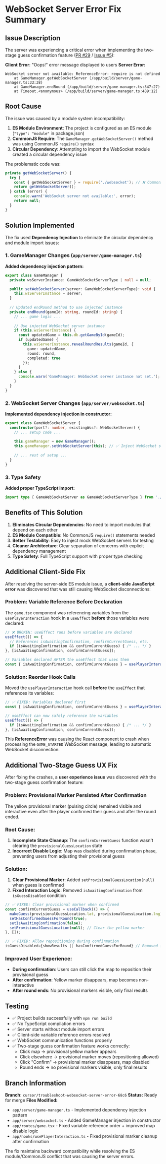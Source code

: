 # WebSocket Server Error Fix Summary

## Issue Description

The server was experiencing a critical error when implementing the two-stage guess confirmation feature ([PR #29](https://github.com/ianjmacintosh/geograph/pull/29) / [Issue #5](https://github.com/ianjmacintosh/geograph/issues/5)):

**Client Error:** "Oops!" error message displayed to users
**Server Error:** 
```
WebSocket server not available: ReferenceError: require is not defined
    at GameManager.getWebSocketServer (/app/build/server/game-manager.ts:33:38)
    at GameManager.endRound (/app/build/server/game-manager.ts:347:27)
    at Timeout.<anonymous> (/app/build/server/game-manager.ts:489:12)
```

## Root Cause

The issue was caused by a module system incompatibility:

1. **ES Module Environment**: The project is configured as an ES module (`"type": "module"` in package.json)
2. **CommonJS Require**: The `GameManager.getWebSocketServer()` method was using CommonJS `require()` syntax
3. **Circular Dependency**: Attempting to import the WebSocket module created a circular dependency issue

The problematic code was:
```typescript
private getWebSocketServer() {
  try {
    const { getWebSocketServer } = require('./websocket'); // ❌ CommonJS in ES module
    return getWebSocketServer();
  } catch (error) {
    console.warn('WebSocket server not available:', error);
    return null;
  }
}
```

## Solution Implemented

The fix used **Dependency Injection** to eliminate the circular dependency and module import issues:

### 1. GameManager Changes (`app/server/game-manager.ts`)

**Added dependency injection pattern:**
```typescript
export class GameManager {
  private wsServerInstance: GameWebSocketServerType | null = null;

  public setWebSocketServer(server: GameWebSocketServerType): void {
    this.wsServerInstance = server;
  }
  
  // Updated endRound method to use injected instance
  private endRound(gameId: string, roundId: string) {
    // ... game logic ...
    
    // Use injected WebSocket server instance
    if (this.wsServerInstance) {
      const updatedGame = this.db.getGameById(gameId);
      if (updatedGame) {
        this.wsServerInstance.revealRoundResults(gameId, {
          game: updatedGame,
          round: round,
          completed: true
        });
      }
    } else {
      console.warn('GameManager: WebSocket server instance not set.');
    }
  }
}
```

### 2. WebSocket Server Changes (`app/server/websocket.ts`)

**Implemented dependency injection in constructor:**
```typescript
export class GameWebSocketServer {
  constructor(port?: number, existingWss?: WebSocketServer) {
    // ... setup code ...
    
    this.gameManager = new GameManager();
    this.gameManager.setWebSocketServer(this); // ✅ Inject WebSocket server
    
    // ... rest of setup ...
  }
}
```

### 3. Type Safety

**Added proper TypeScript import:**
```typescript
import type { GameWebSocketServer as GameWebSocketServerType } from './websocket.js';
```

## Benefits of This Solution

1. **Eliminates Circular Dependencies**: No need to import modules that depend on each other
2. **ES Module Compatible**: No CommonJS `require()` statements needed
3. **Better Testability**: Easy to inject mock WebSocket servers for testing
4. **Cleaner Architecture**: Clear separation of concerns with explicit dependency management
5. **Type Safety**: Full TypeScript support with proper type checking

## Additional Client-Side Fix

After resolving the server-side ES module issue, a **client-side JavaScript error** was discovered that was still causing WebSocket disconnections:

### **Problem**: Variable Reference Before Declaration
The `game.tsx` component was referencing variables from the `usePlayerInteraction` hook in a `useEffect` **before** those variables were declared:

```typescript
// ❌ BROKEN: useEffect runs before variables are declared
useEffect(() => {
  // References isAwaitingConfirmation, confirmCurrentGuess, etc.
  if (isAwaitingConfirmation && confirmCurrentGuess) { /* ... */ }
}, [isAwaitingConfirmation, confirmCurrentGuess]);

// Variables declared AFTER the useEffect that uses them
const { isAwaitingConfirmation, confirmCurrentGuess } = usePlayerInteraction();
```

### **Solution**: Reorder Hook Calls
Moved the `usePlayerInteraction` hook call **before** the `useEffect` that references its variables:

```typescript
// ✅ FIXED: Variables declared first
const { isAwaitingConfirmation, confirmCurrentGuess } = usePlayerInteraction();

// useEffect can now safely reference the variables
useEffect(() => {
  if (isAwaitingConfirmation && confirmCurrentGuess) { /* ... */ }
}, [isAwaitingConfirmation, confirmCurrentGuess]);
```

This **ReferenceError** was causing the React component to crash when processing the `GAME_STARTED` WebSocket message, leading to automatic WebSocket disconnection.

## Additional Two-Stage Guess UX Fix

After fixing the crashes, a **user experience issue** was discovered with the two-stage guess confirmation feature:

### **Problem**: Provisional Marker Persisted After Confirmation
The yellow provisional marker (pulsing circle) remained visible and interactive even after the player confirmed their guess and after the round ended.

### **Root Cause**: 
1. **Incomplete State Cleanup**: The `confirmCurrentGuess` function wasn't clearing the `provisionalGuessLocation` state
2. **Incorrect Disable Logic**: Map was disabled during confirmation phase, preventing users from adjusting their provisional guess

### **Solution**: 
1. **Clear Provisional Marker**: Added `setProvisionalGuessLocation(null)` when guess is confirmed
2. **Fixed Interaction Logic**: Removed `isAwaitingConfirmation` from `isGuessDisabled` condition

```typescript
// ✅ FIXED: Clear provisional marker when confirmed
const confirmCurrentGuess = useCallback(() => {
  makeGuess(provisionalGuessLocation.lat, provisionalGuessLocation.lng);
  setHasConfirmedGuessForRound(true);
  setIsAwaitingConfirmation(false);
  setProvisionalGuessLocation(null); // Clear the yellow marker
}, []);

// ✅ FIXED: Allow repositioning during confirmation
isGuessDisabled={showResults || hasConfirmedGuessForRound} // Removed isAwaitingConfirmation
```

### **Improved User Experience**:
- **During confirmation**: Users can still click the map to reposition their provisional guess
- **After confirmation**: Yellow marker disappears, map becomes non-interactive
- **After round ends**: No provisional markers visible, only final results

## Testing

- ✅ Project builds successfully with `npm run build`
- ✅ No TypeScript compilation errors
- ✅ Server starts without module import errors
- ✅ Client-side variable reference errors resolved
- ✅ WebSocket communication functions properly
- ✅ Two-stage guess confirmation feature works correctly:
  - Click map → provisional yellow marker appears
  - Click elsewhere → provisional marker moves (repositioning allowed)
  - Click "Confirm" → provisional marker disappears, map disabled
  - Round ends → no provisional markers visible, only final results

## Branch Information

**Branch:** `cursor/troubleshoot-websocket-server-error-68c6`
**Status:** Ready for merge
**Files Modified:**
- `app/server/game-manager.ts` - Implemented dependency injection pattern
- `app/server/websocket.ts` - Added GameManager injection in constructor  
- `app/routes/game.tsx` - Fixed variable reference order + improved map disable logic
- `app/hooks/usePlayerInteraction.ts` - Fixed provisional marker cleanup after confirmation

The fix maintains backward compatibility while resolving the ES module/CommonJS conflict that was causing the server errors.
